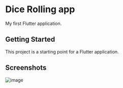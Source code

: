 # Dice Rolling app

My first Flutter application.

## Getting Started

This project is a starting point for a Flutter application.

## Screenshots

![image](screenshots/screenshot1)
